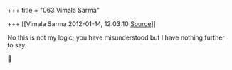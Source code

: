 +++
title = "063 Vimala Sarma"

+++
[[Vimala Sarma	2012-01-14, 12:03:10 [Source](https://groups.google.com/g/samskrita/c/LK1DSKjM9Zs)]]



No this is not my logic; you have misunderstood but I have nothing further to say.



